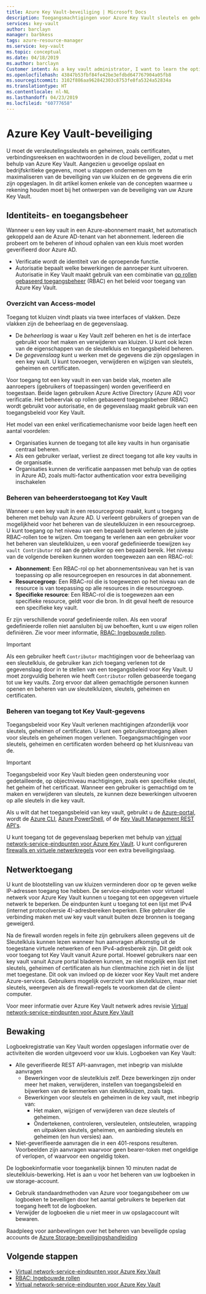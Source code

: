 ```yaml
---
title: Azure Key Vault-beveiliging | Microsoft Docs
description: Toegangsmachtigingen voor Azure Key Vault sleutels en geheimen beheren. Bevat informatie over het model voor verificatie en autorisatie voor Key Vault en over het beveiligen van uw key vault.
services: key-vault
author: barclayn
manager: barbkess
tags: azure-resource-manager
ms.service: key-vault
ms.topic: conceptual
ms.date: 04/18/2019
ms.author: barclayn
Customer intent: As a key vault administrator, I want to learn the options available to secure my vaults
ms.openlocfilehash: 43847b53fbf84fe42be3efdbd647767904a05fb8
ms.sourcegitcommit: 3102f886aa962842303c8753fe8fa5324a52834a
ms.translationtype: HT
ms.contentlocale: nl-NL
ms.lasthandoff: 04/23/2019
ms.locfileid: "60777658"
---
```

# <a name="azure-key-vault-security"></a>Azure Key Vault-beveiliging

U moet de versleutelingssleutels en geheimen, zoals certificaten, verbindingsreeksen en wachtwoorden in de cloud beveiligen, zodat u met behulp van Azure Key Vault. Aangezien u gevoelige opslaat en bedrijfskritieke gegevens, moet u stappen ondernemen om te maximaliseren van de beveiliging van uw kluizen en de gegevens die erin zijn opgeslagen. In dit artikel komen enkele van de concepten waarmee u rekening houden moet bij het ontwerpen van de beveiliging van uw Azure Key Vault.

## <a name="identity-and-access-management"></a>Identiteits- en toegangsbeheer

Wanneer u een key vault in een Azure-abonnement maakt, het automatisch gekoppeld aan de Azure AD-tenant van het abonnement. Iedereen die probeert om te beheren of inhoud ophalen van een kluis moet worden geverifieerd door Azure AD.

- Verificatie wordt de identiteit van de oproepende functie.
- Autorisatie bepaalt welke bewerkingen de aanroeper kunt uitvoeren. Autorisatie in Key Vault maakt gebruik van een combinatie van [op rollen gebaseerd toegangsbeheer](../role-based-access-control/overview.md) (RBAC) en het beleid voor toegang van Azure Key Vault.

### <a name="access-model-overview"></a>Overzicht van Access-model

Toegang tot kluizen vindt plaats via twee interfaces of vlakken. Deze vlakken zijn de beheerlaag en de gegevenslaag.

- De *beheerlaag* is waar u Key Vault zelf beheren en het is de interface gebruikt voor het maken en verwijderen van kluizen. U kunt ook lezen van de eigenschappen van de sleutelkluis en toegangsbeleid beheren.
- De *gegevenslaag* kunt u werken met de gegevens die zijn opgeslagen in een key vault. U kunt toevoegen, verwijderen en wijzigen van sleutels, geheimen en certificaten.

Voor toegang tot een key vault in een van beide vlak, moeten alle aanroepers (gebruikers of toepassingen) worden geverifieerd en toegestaan. Beide lagen gebruiken Azure Active Directory (Azure AD) voor verificatie. Het beheervlak op rollen gebaseerd toegangsbeheer (RBAC) wordt gebruikt voor autorisatie, en de gegevenslaag maakt gebruik van een toegangsbeleid voor Key Vault.

Het model van een enkel verificatiemechanisme voor beide lagen heeft een aantal voordelen:

- Organisaties kunnen de toegang tot alle key vaults in hun organisatie centraal beheren.
- Als een gebruiker verlaat, verliest ze direct toegang tot alle key vaults in de organisatie.
- Organisaties kunnen de verificatie aanpassen met behulp van de opties in Azure AD, zoals multi-factor authentication voor extra beveiliging inschakelen

### <a name="managing-administrative-access-to-key-vault"></a>Beheren van beheerderstoegang tot Key Vault

Wanneer u een key vault in een resourcegroep maakt, kunt u toegang beheren met behulp van Azure AD. U verleent gebruikers of groepen van de mogelijkheid voor het beheren van de sleutelkluizen in een resourcegroep. U kunt toegang op het niveau van een bepaald bereik verlenen de juiste RBAC-rollen toe te wijzen. Om toegang te verlenen aan een gebruiker voor het beheren van sleutelkluizen, u een vooraf gedefinieerde toewijzen `key vault Contributor` rol aan de gebruiker op een bepaald bereik. Het niveau van de volgende bereiken kunnen worden toegewezen aan een RBAC-rol:

- **Abonnement**: Een RBAC-rol op het abonnementsniveau van het is van toepassing op alle resourcegroepen en resources in dat abonnement.
- **Resourcegroep**: Een RBAC-rol die is toegewezen op het niveau van de resource is van toepassing op alle resources in die resourcegroep.
- **Specifieke resource**: Een RBAC-rol die is toegewezen aan een specifieke resource, geldt voor die bron. In dit geval heeft de resource een specifieke key vault.

Er zijn verschillende vooraf gedefinieerde rollen. Als een vooraf gedefinieerde rollen niet aansluiten bij uw behoeften, kunt u uw eigen rollen definiëren. Zie voor meer informatie, [RBAC: Ingebouwde rollen](../role-based-access-control/built-in-roles.md).

> [!IMPORTANT]
> Als een gebruiker heeft `Contributor` machtigingen voor de beheerlaag van een sleutelkluis, de gebruiker kan zich toegang verlenen tot de gegevenslaag door in te stellen van een toegangsbeleid voor Key Vault. U moet zorgvuldig beheren wie heeft `Contributor` rollen gebaseerde toegang tot uw key vaults. Zorg ervoor dat alleen gemachtigde personen kunnen openen en beheren van uw sleutelkluizen, sleutels, geheimen en certificaten.

<a id="data-plane-access-control"></a>
### <a name="controlling-access-to-key-vault-data"></a>Beheren van toegang tot Key Vault-gegevens

Toegangsbeleid voor Key Vault verlenen machtigingen afzonderlijk voor sleutels, geheimen of certificaten. U kunt een gebruikerstoegang alleen voor sleutels en geheimen mogen verlenen. Toegangsmachtigingen voor sleutels, geheimen en certificaten worden beheerd op het kluisniveau van de.

> [!IMPORTANT]
> Toegangsbeleid voor Key Vault bieden geen ondersteuning voor gedetailleerde, op objectniveau machtigingen, zoals een specifieke sleutel, het geheim of het certificaat. Wanneer een gebruiker is gemachtigd om te maken en verwijderen van sleutels, ze kunnen deze bewerkingen uitvoeren op alle sleutels in die key vault.

Als u wilt dat het toegangsbeleid van key vault, gebruikt u de [Azure-portal](https://portal.azure.com/), wordt de [Azure CLI](../cli-install-nodejs.md), [Azure PowerShell](/powershell/azureps-cmdlets-docs), of de [Key Vault Management REST API's](https://msdn.microsoft.com/library/azure/mt620024.aspx).

U kunt toegang tot de gegevenslaag beperken met behulp van [virtual network-service-eindpunten voor Azure Key Vault](key-vault-overview-vnet-service-endpoints.md). U kunt configureren [firewalls en virtuele netwerkregels](key-vault-network-security.md) voor een extra beveiligingslaag.

## <a name="network-access"></a>Netwerktoegang

U kunt de blootstelling van uw kluizen verminderen door op te geven welke IP-adressen toegang toe hebben. De service-eindpunten voor virtueel netwerk voor Azure Key Vault kunnen u toegang tot een opgegeven virtuele netwerk te beperken. De eindpunten kunt u toegang tot een lijst met IPv4 (internet protocolversie 4)-adresbereiken beperken. Elke gebruiker die verbinding maken met uw key vault vanuit buiten deze bronnen is toegang geweigerd.

Na de firewall worden regels in feite zijn gebruikers alleen gegevens uit de Sleutelkluis kunnen lezen wanneer hun aanvragen afkomstig uit de toegestane virtuele netwerken of een IPv4-adresbereik zijn. Dit geldt ook voor toegang tot Key Vault vanuit Azure portal. Hoewel gebruikers naar een key vault vanuit Azure portal bladeren kunnen, ze niet mogelijk een lijst met sleutels, geheimen of certificaten als hun clientmachine zich niet in de lijst met toegestane. Dit ook van invloed op de kiezer voor Key Vault met andere Azure-services. Gebruikers mogelijk overzicht van sleutelkluizen, maar niet sleutels, weergeven als de firewall-regels te voorkomen dat de client-computer.

Voor meer informatie over Azure Key Vault netwerk adres revisie [Virtual network-service-eindpunten voor Azure Key Vault](key-vault-overview-vnet-service-endpoints.md)

## <a name="monitoring"></a>Bewaking

Logboekregistratie van Key Vault worden opgeslagen informatie over de activiteiten die worden uitgevoerd voor uw kluis. Logboeken van Key Vault:

- Alle geverifieerde REST API-aanvragen, met inbegrip van mislukte aanvragen
  - Bewerkingen voor de sleutelkluis zelf. Deze bewerkingen zijn onder meer het maken, verwijderen, instellen van toegangsbeleid en bijwerken van de kenmerken van sleutelkluizen, zoals tags.
  - Bewerkingen voor sleutels en geheimen in de key vault, met inbegrip van:
    - Het maken, wijzigen of verwijderen van deze sleutels of geheimen.
    - Ondertekenen, controleren, versleutelen, ontsleutelen, wrapping en uitpakken sleutels, geheimen, en aanbieding sleutels en geheimen (en hun versies) aan.
- Niet-geverifieerde aanvragen die in een 401-respons resulteren. Voorbeelden zijn aanvragen waarvoor geen bearer-token met ongeldige of verlopen, of waarvoor een ongeldig token.

De logboekinformatie voor toegankelijk binnen 10 minuten nadat de sleutelkluis-bewerking. Het is aan u voor het beheren van uw logboeken in uw storage-account. 

- Gebruik standaardmethoden van Azure voor toegangsbeheer om uw logboeken te beveiligen door het aantal gebruikers te beperken dat toegang heeft tot de logboeken.
- Verwijder de logboeken die u niet meer in uw opslagaccount wilt bewaren.

Raadpleeg voor aanbevelingen over het beheren van beveiligde opslag accounts de [Azure Storage-beveiligingshandleiding](../storage/common/storage-security-guide.md)

## <a name="next-steps"></a>Volgende stappen

- [Virtual network-service-eindpunten voor Azure Key Vault](key-vault-overview-vnet-service-endpoints.md)
- [RBAC: Ingebouwde rollen](../role-based-access-control/built-in-roles.md)
- [Virtual network-service-eindpunten voor Azure Key Vault](key-vault-overview-vnet-service-endpoints.md)
